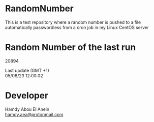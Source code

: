 # RandomNumber    
This is a test repository where a random number is pushed to a file automatically passwordless from a cron job in my Linux CentOS server    
# Random Number of the last run   
20894
      
Last update (GMT +1)    
05/06/23 12:00:02
# Developer    
Hamdy Abou El Anein   
hamdy.aea@protonmail.com
